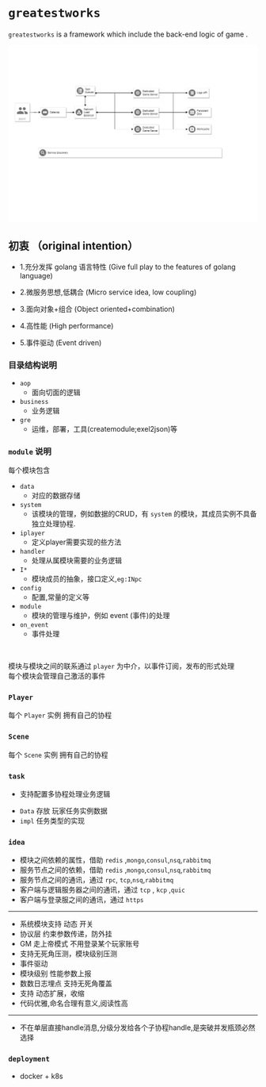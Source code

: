# `greatestworks`

 `greatestworks` is a  framework which include  the back-end logic of game . 



![](frame.png)

## 初衷 （original intention）

* 1.充分发挥 golang 语言特性 (Give full play to the features of golang language)

* 2.微服务思想,低耦合 (Micro service idea, low coupling)

* 3.面向对象+组合 (Object oriented+combination)

* 4.高性能 (High performance)

* 5.事件驱动 (Event driven)


### 目录结构说明
* `aop`
  - 面向切面的逻辑
* `business`
  - 业务逻辑
* `gre`
  - 运维，部署，工具(createmodule;exel2json)等

### `module` 说明

每个模块包含
* `data`
  - 对应的数据存储
* `system`
  - 该模块的管理，例如数据的CRUD，有 `system` 的模块，其成员实例不具备 独立处理协程.
* `iplayer`
  - 定义player需要实现的些方法
* `handler`
  - 处理从属模块需要的业务逻辑
* `I*`
  - 模块成员的抽象，接口定义,`eg:INpc`
* `config`
  - 配置,常量的定义等
* `module`
  - 模块的管理与维护，例如 event (事件)的处理
* `on_event`
  - 事件处理
<br>

模块与模块之间的联系通过 `player` 为中介，以事件订阅，发布的形式处理 <br>
每个模块会管理自己激活的事件

### `Player`

 每个 `Player` 实例 拥有自己的协程

### `Scene`

 每个 `Scene` 实例 拥有自己的协程

### `task`
  * 支持配置多协程处理业务逻辑
  - `Data` 存放 玩家任务实例数据
  - `impl` 任务类型的实现
### `idea` 

  * 模块之间依赖的属性，借助 `redis` ,`mongo`,`consul`,`nsq`,`rabbitmq`
  * 服务节点之间的依赖，借助 `redis` ,`mongo`,`consul`,`nsq`,`rabbitmq` 
  * 服务节点之间的通讯，通过 `rpc`, `tcp`,`nsq`,`rabbitmq`
  * 客户端与逻辑服务器之间的通讯，通过  `tcp` , `kcp` ,`quic` 
  * 客户端与登录服之间的通讯，通过 `https`
---------------------------------------------------------------------
  * 系统模块支持 动态 开关
  * 协议层 约束参数传递，防外挂
  * GM 走上帝模式 不用登录某个玩家账号
  * 支持无死角压测，模块级别压测
  * 事件驱动
  * 模块级别 性能参数上报
  * 数数日志埋点 支持无死角覆盖
  * 支持 动态扩展，收缩
  * 代码优雅,命名合理有意义,阅读性高
----------------------------------------------------------------------
  * 不在单层直接handle消息,分级分发给各个子协程handle,是突破并发瓶颈必然选择

### `deployment`
 
  * docker + k8s
  